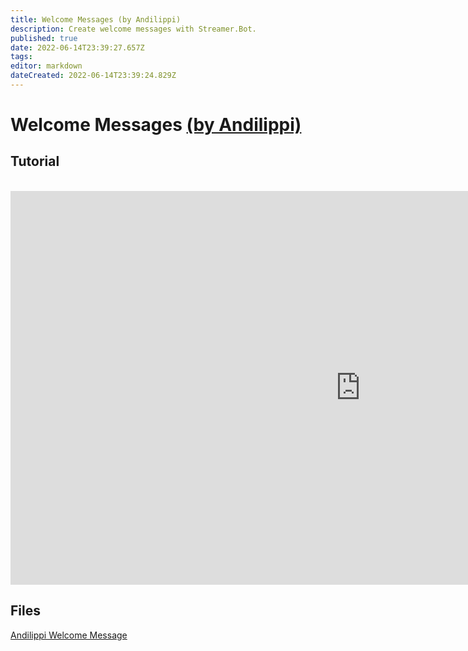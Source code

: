 ```yaml
---
title: Welcome Messages (by Andilippi)
description: Create welcome messages with Streamer.Bot.
published: true
date: 2022-06-14T23:39:27.657Z
tags: 
editor: markdown
dateCreated: 2022-06-14T23:39:24.829Z
---
```


# Welcome Messages [(by Andilippi)](https://www.twitch.tv/andilippi)
## Tutorial
<br>
<iframe width="1120" height="630" src="https://www.youtube.com/embed/ByBnM7_lh6A" title="YouTube video player" frameborder="0" allow="accelerometer; autoplay; clipboard-write; encrypted-media; gyroscope; picture-in-picture" allowfullscreen></iframe>

## Files
[Andilippi Welcome Message](https://cdn.discordapp.com/attachments/878288822620782612/879757058189176942/Andilippi_Welcome_Message.zip)